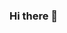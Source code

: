 ### Hi there 👋

<!--
**gustavoj1711/gustavoj1711** is a ✨ _special_ ✨ repository because its `README.md` (this file) appears on your GitHub prof

Here are some ideas to get you started:

- 🔭 I’m currently working on ...
- 🌱 I’m currently learning ...
- 👯 I’m looking to collaborate on ...
- 🤔 I’m looking for help with ...
- 💬 Ask me about ...
- 📫 How to reach me: ...
- 😄 Pronouns: ...
- ⚡ Fun fact: ...
-->
